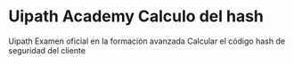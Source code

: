 # Uipath Academy Calculo del hash
Uipath Examen oficial en la formación avanzada 
Calcular el código hash de seguridad del cliente

